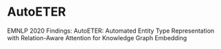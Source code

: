 # AutoETER
EMNLP 2020 Findings: AutoETER: Automated Entity Type Representation with Relation-Aware Attention for Knowledge Graph Embedding

